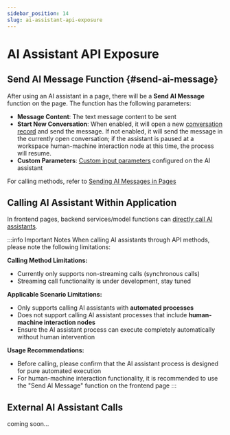```yaml
---
sidebar_position: 14
slug: ai-assistant-api-exposure
---
```


# AI Assistant API Exposure

## Send AI Message Function {#send-ai-message} 
After using an AI assistant in a page, there will be a **Send AI Message** function on the page. The function has the following parameters:
- **Message Content**: The text message content to be sent
- **Start New Conversation**: When enabled, it will open a new [conversation record](./ai-chat-history) and send the message. If not enabled, it will send the message in the currently open conversation; if the assistant is paused at a workspace human-machine interaction node at this time, the process will resume.
- **Custom Parameters**: [Custom input parameters](./ai-assistant-input-output#input-parameters) configured on the AI assistant

For calling methods, refer to [Sending AI Messages in Pages](../using-ai-in-portals-and-pages/using-ai-assistants-in-component-pages#send-ai-message)


## Calling AI Assistant Within Application

In frontend pages, backend services/model functions can [directly call AI assistants](../using-ai-in-portals-and-pages/using-ai-assistants-in-component-pages#call-ai-assistant).

:::info Important Notes
When calling AI assistants through API methods, please note the following limitations:

**Calling Method Limitations:**
- Currently only supports non-streaming calls (synchronous calls)
- Streaming call functionality is under development, stay tuned

**Applicable Scenario Limitations:**
- Only supports calling AI assistants with **automated processes**
- Does not support calling AI assistant processes that include **human-machine interaction nodes**
- Ensure the AI assistant process can execute completely automatically without human intervention

**Usage Recommendations:**
- Before calling, please confirm that the AI assistant process is designed for pure automated execution
- For human-machine interaction functionality, it is recommended to use the "Send AI Message" function on the frontend page
:::


## External AI Assistant Calls

coming soon...

